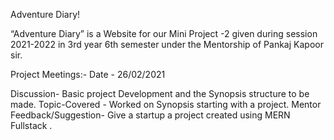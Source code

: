 Adventure Diary!

“Adventure Diary” is a Website for our Mini Project -2 given during session 2021-2022 in 3rd year 6th semester under the Mentorship of Pankaj Kapoor sir.

Project Meetings:-
Date - 26/02/2021

Discussion- Basic project Development and the Synopsis structure to be made.
Topic-Covered - Worked on Synopsis starting with a project.
Mentor Feedback/Suggestion- Give a startup a project created using MERN Fullstack .
